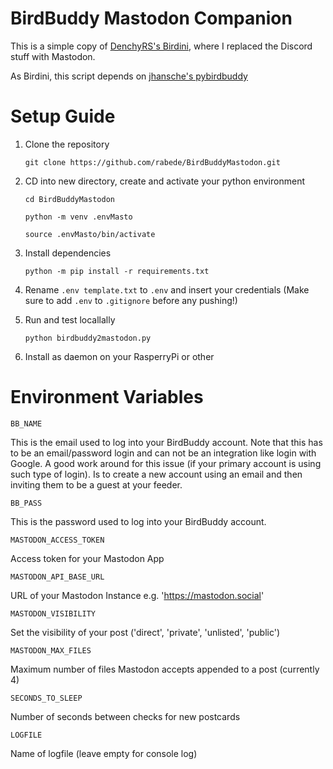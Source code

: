 
# BirdBuddy Mastodon Companion

This is a simple copy of [DenchyRS's Birdini](https://github.com/DenchyRS/Birdini), where I replaced the Discord stuff with Mastodon.

As Birdini, this script depends on [jhansche's pybirdbuddy](https://github.com/jhansche/pybirdbuddy)

# Setup Guide

1. Clone the repository

    `git clone https://github.com/rabede/BirdBuddyMastodon.git`

2. CD into new directory, create and activate your python environment

    `cd BirdBuddyMastodon`

    `python -m venv .envMasto`

    `source .envMasto/bin/activate`

3. Install dependencies

    `python -m pip install -r requirements.txt`

4. Rename `.env template.txt` to `.env` and insert your credentials (Make sure to add `.env` to `.gitignore` before any pushing!)   

5. Run and test locallally

    `python birdbuddy2mastodon.py`

6. Install as daemon on your RasperryPi or other    

# Environment Variables

`BB_NAME`

This is the email used to log into your BirdBuddy account. Note that this has to be an email/password login and can not be an integration like login with Google. A good work around for this issue (if your primary account is using such type of login). Is to create a new account using an email and then inviting them to be a guest at your feeder.

`BB_PASS`

This is the password used to log into your BirdBuddy account.

`MASTODON_ACCESS_TOKEN`

Access token for your Mastodon App 

`MASTODON_API_BASE_URL`

URL of your Mastodon Instance e.g. 'https://mastodon.social' 

`MASTODON_VISIBILITY`

Set the visibility of your post  ('direct', 'private', 'unlisted', 'public')

`MASTODON_MAX_FILES`

Maximum number of files Mastodon accepts appended to a post (currently 4)

`SECONDS_TO_SLEEP` 

Number of seconds between checks for new postcards

`LOGFILE`

Name of logfile (leave empty for console log)